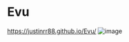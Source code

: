 # Evu
https://justinrr88.github.io/Evu/
![image](https://github.com/JUSTINRR88/Evu/assets/126489355/150651a3-7fff-4791-84d7-dcb43820def6)
